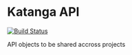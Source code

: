 # Katanga API

[![Build Status](https://travis-ci.org/craftsmanship-toledo/katangapp-api.svg?branch=master)](https://travis-ci.org/craftsmanship-toledo/katangapp-api)

API objects to be shared accross projects
